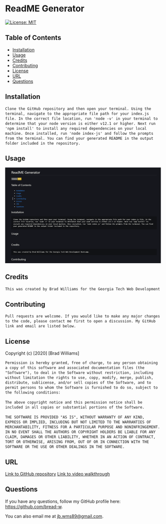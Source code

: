 
# ReadME Generator

[![License: MIT](https://img.shields.io/badge/License-MIT-yellow.svg)](https://opensource.org/licenses/MIT)

## Table of Contents

* [Installation](#installation)
* [Usage](#usage)
* [Credits](#credits)
* [Contributing](#contributing)
* [License](#license)
* [URL](#url)
* [Questions](#questions)

## Installation
```
Clone the GitHub repository and then open your terminal. Using the terminal, navigate to the appropriate file path for your index.js file. In the correct file location, run 'node -v' in your terminal to determine that your node version is either v12.1 or higher. Next run 'npm install' to install any required dependencies on your local machine. Once installed, run 'node index-js' and follow the prompts from the terminal. You can find your generated README in the output folder included in the repository.
```
## Usage

![generatedREADME](./Assets/generatedREADME.png)

## Credits
```md
This was created by Brad Williams for the Georgia Tech Web Development Bootcamp.
```

## Contributing
```
Pull requests are welcome. If you would like to make any major changes to the code, please contact me first to open a discussion. My GitHub link and email are listed below.
```
## License

Copyright (c) [2020] [Brad Williams]
```
Permission is hereby granted, free of charge, to any person obtaining a copy of this software and associated documentation files (the "Software"), to deal in the Software without restriction, including without limitation the rights to use, copy, modify, merge, publish, distribute, sublicense, and/or sell copies of the Software, and to permit persons to whom the Software is furnished to do so, subject to the following conditions:

The above copyright notice and this permission notice shall be included in all copies or substantial portions of the Software.

THE SOFTWARE IS PROVIDED "AS IS", WITHOUT WARRANTY OF ANY KIND, EXPRESS OR IMPLIED, INCLUDING BUT NOT LIMITED TO THE WARRANTIES OF MERCHANTABILITY, FITNESS FOR A PARTICULAR PURPOSE AND NONINFRINGEMENT. IN NO EVENT SHALL THE AUTHORS OR COPYRIGHT HOLDERS BE LIABLE FOR ANY CLAIM, DAMAGES OR OTHER LIABILITY, WHETHER IN AN ACTION OF CONTRACT, TORT OR OTHERWISE, ARISING FROM, OUT OF OR IN CONNECTION WITH THE SOFTWARE OR THE USE OR OTHER DEALINGS IN THE SOFTWARE.
```
## URL

[Link to GitHub repository](https://github.com/bread-w/gt-readme-generator)
[Link to video walkthrough](https://drive.google.com/file/d/14ThyPiV6zq87zd-FNqeA05-HXD12TK0Y/view)

## Questions

If you have any questions, follow my GitHub profile here: https://github.com/bread-w.

You can also email me at jb.wms89@gmail.com.
